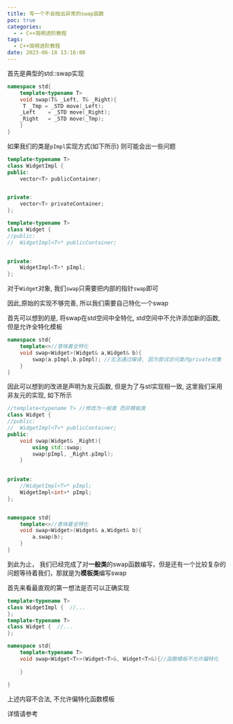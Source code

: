 ```yaml
---
title: 写一个不会抛出异常的swap函数
poc: true
categories:
  - - C++简明进阶教程
tags:
  - C++简明进阶教程
date: 2023-06-18 13:16:00
---
```


首先是典型的std::swap实现

```cpp
namespace std{
    template<typename T>
    void swap(T& _Left, T& _Right){
	 T _Tmp = _STD move(_Left);
    _Left    = _STD move(_Right);
    _Right   = _STD move(_Tmp);           
    }
}

```

如果我们的类是`pImpl`实现方式(如下所示) 则可能会出一些问题

```cpp
template<typename T>
class WidgetImpl {
public:
	vector<T> publicContainer;


private:
	vector<T> privateContainer;
};

template<typename T>
class Widget {
//public:
//	WidgetImpl<T>* publicContainer;


private:
	WidgetImpl<T>* pImpl;
};

```



对于`Widget`对象, 我们`swap`只需要把内部的指针`swap`即可

因此,原始的实现不够完善, 所以我们需要自己特化一个swap

首先可以想到的是, 将swap在std空间中全特化, std空间中不允许添加新的函数, 但是允许全特化模板

```cpp
namespace std{
    template<>//意味着全特化
    void swap<Widget>(Widget& a,Widget& b){
        swap(a.pImpl,b.pImpl); //无法通过编译, 因为尝试访问类内private对象
    }
}
```

因此可以想到的改进是声明为友元函数, 但是为了与stl实现相一致, 这里我们采用非友元的实现, 如下所示

```cpp
//template<typename T> //修改为一般类 而非模板类
class Widget {
//public:
//	WidgetImpl<T>* publicContainer;
public:
    void swap(Widget& _Right){
        using std::swap;
        swap(pImpl, _Right.pImpl);       
    }
    

private:
	//WidgetImpl<T>* pImpl;
    WidgetImpl<int>* pImpl;
};


namespace std{
    template<>//意味着全特化
    void swap<Widget>(Widget& a,Widget& b){
        a.swap(b);
    }
}
```

到此为止， 我们已经完成了对**一般类**的swap函数编写，但是还有一个比较复杂的问题等待着我们，那就是为**模板类**编写swap



首先来看最直观的第一想法是否可以正确实现

```cpp
template<typename T>
class WidgetImpl {  //...
};
template<typename T>
class Widget {  //...
};

namespace std{
    template<typename T>
    void swap<Widget<T>>(Widget<T>&, Widget<T>&){//函数模板不允许偏特化
        
    }
    
}
```

上述内容不合法, 不允许偏特化函数模板

详情请参考